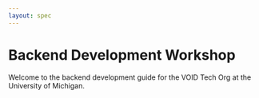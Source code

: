 ```yaml
---
layout: spec
---
```


# Backend Development Workshop
Welcome to the backend development guide for the VOID Tech Org at the University of Michigan.